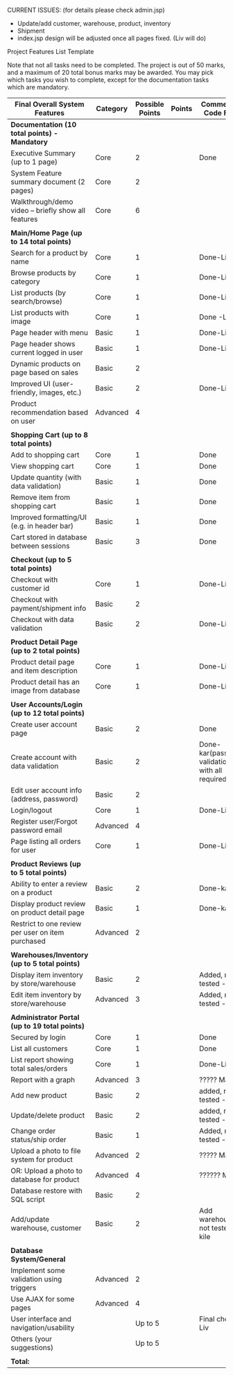 CURRENT ISSUES: (for details please check admin.jsp)
- Update/add customer, warehouse, product, inventory
- Shipment
- index.jsp design will be adjusted once all pages fixed. (Liv will do)


Project Features List Template

Note that not all tasks need to be completed. The project is out of 50 marks, and a maximum of 20 total bonus marks may be awarded. You may pick which tasks you wish to complete, except for the documentation tasks which are mandatory.

| Final Overall System Features                       | Category	| Possible Points	| Points	| Comments / Code Files |
| --------------------------------------------------- | --------- | --------------- | ------- | --------------------- |
| **Documentation (10 total points) - Mandatory**                                                                     |
| Executive Summary (up to 1 page)	                  | Core	    |         2		    |       	| Done                  |
| System Feature summary document (2 pages)	          | Core	    |         2		    |       	|                       |
| Walkthrough/demo video – briefly show all features	| Core	    |         6		    |       	|                       |
| |
| **Main/Home Page (up to 14 total points)**                                                                          |
| Search for a product by name	                      | Core	    |         1		    |       	|  Done-Liv             |
| Browse products by category                         | Core	    |         1		    |       	|  Done-Liv             |
| List products (by search/browse)	                  | Core	    |         1		    |       	|  Done-Liv             |
| List products with image | Core	| 1| | Done -Liv |
| Page header with menu	| Basic	| 1 | | Done-Liv |
| Page header shows current logged in user	| Basic | 1 | |Done-Liv |
| Dynamic products on page based on sales	| Basic |	2	|	
| Improved UI (user-friendly, images, etc.)	| Basic	| 2	| |Done-Liv |
| Product recommendation based on user | Advanced	| 4		|
| |
| **Shopping Cart (up to 8 total points)** |
| Add to shopping cart	| Core	| 1 |	|Done |	
| View shopping cart	| Core	| 1	| |Done |
| Update quantity (with data validation) | Basic	| 1	| |Done|
| Remove item from shopping cart	| Basic	| 1	|	 |Done |
| Improved formatting/UI (e.g. in header bar)	| Basic	| 1	| |Done |
| Cart stored in database between sessions | Basic	| 3	|	|Done |
| |
|**Checkout (up to 5 total points)**|
|Checkout with customer id	| Core	| 1	|	|Done-Liv |
|Checkout with payment/shipment info	| Basic	| 2 |
|Checkout with data validation	| Basic	| 2 | |Done-Liv |
| |
|**Product Detail Page (up to 2 total points)**|
| Product detail page and item description	| Core	| 1	| | Done-Liv | 
| Product detail has an image from database	| Core	| 1	|	| Done-Liv |
| |
|**User Accounts/Login (up to 12 total points)**|
| Create user account page	| Basic	| 2	| | Done |
| Create account with data validation	| Basic	| 2	| | Done-kar(password validation with all required tag) |
| Edit user account info (address, password)	| Basic	| 2	|	
| Login/logout	| Core	| 1	| |Done-Liv |
| Register user/Forgot password email	| Advanced	| 4	|
| Page listing all orders for user	| Core	| 1	| |Done-Liv
| |
|**Product Reviews (up to 5 total points)**|
| Ability to enter a review on a product	| Basic	| 2	| |Done-kar|
| Display product review on product detail page	| Basic	| 1	|	|Done-kar|
| Restrict to one review per user on item purchased	| Advanced | 2	|	
| |
|**Warehouses/Inventory (up to 5 total points)**|
| Display item inventory by store/warehouse	| Basic |	2 |	|Added, not tested - kile|
| Edit item inventory by store/warehouse | Advanced | 3	| |Added, not tested - kile|
| |
|**Administrator Portal (up to 19 total points)**|	
| Secured by login	| Core	| 1	|	|Done |
| List all customers	| Core	| 1	| |Done|
| List report showing total sales/orders	| Core	| 1	| |Done-Liv |
| Report with a graph	| Advanced	| 3	|   |????? Matt |
| Add new product	| Basic	| 2	|	|added, not tested - kile|
| Update/delete product	| Basic	| 2	|	|added, not tested - kile|
| Change order status/ship order	| Basic	| 1	| |Added, not tested - kile|
| Upload a photo to file system for product	| Advanced	| 2	| |????? Matt |
| OR: Upload a photo to database for product	| Advanced	| 4	|	|?????? Matt |
| Database restore with SQL script	| Basic	| 2	|	
| Add/update warehouse, customer	| Basic	| 2 |	|Add warehouse, not tested - kile|	
| |			
|**Database System/General**|		
| Implement some validation using triggers |	Advanced	| 2	|	
| Use AJAX for some pages	| Advanced	| 4	|
| User interface and navigation/usability | |	Up to 5	| |Final check -Liv |
| Others (your suggestions)	|	| Up to 5	|
| |
| **Total:** |
